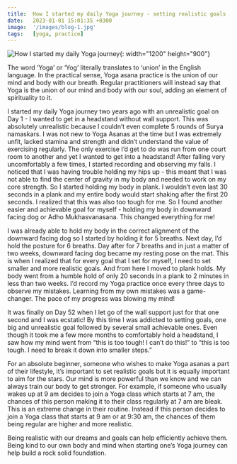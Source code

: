 ```yaml
---
title:  How I started my daily Yoga journey - setting realistic goals
date:   2023-01-01 15:01:35 +0300
image:  '/images/blog-1.jpg'
tags:   [yoga, practice]
---
```


![How I started my daily Yoga journey](/images/blog-1.jpg){: width="1200" height="900"}

The word ‘Yoga’ or ‘Yog’ literally translates to ‘union’ in the English language. In the practical sense, Yoga asana practice is the union of our mind and body with our breath. Regular practitioners will instead say that Yoga is the union of our mind and body with our soul, adding an element of spirituality to it.

I started my daily Yoga journey two years ago with an unrealistic goal on Day 1 - I wanted to get in a headstand without wall support. This was absolutely unrealistic because I couldn’t even complete 5 rounds of Surya namaskars. I was not new to Yoga Asanas at the time but I was extremely unfit, lacked stamina and strength and didn’t understand the value of exercising regularly. The only exercise I’d get to do was run from one court room to another and yet I wanted to get into a headstand! After falling very uncomfortably a few times, I started recording and observing my falls. I noticed that I was having trouble holding my hips up - this meant that I was not able to find the center of gravity in my body and needed to work on my core strength. So I started holding my body in plank. I wouldn’t even last 30 seconds in a plank and my entire body would start shaking after the first 20 seconds. I realized that this was also too tough for me. So I found another easier and achievable goal for myself - holding my body in downward facing dog or Adho Mukhasvanasana. This changed everything for me!

I was already able to hold my body in the correct alignment of the downward facing dog so I started by holding it for 5 breaths. Next day, I’d hold the posture for 6 breaths. Day after for 7 breaths and in just a matter of two weeks, downward facing dog became my resting pose on the mat. This is when I realized that for every goal that I set for myself, I need to set smaller and more realistic goals. And from here I moved to plank holds. My body went from a humble hold of only 20 seconds in a plank to 2 minutes in less than two weeks. I’d record my Yoga practice once every three days to observe my mistakes. Learning from my own mistakes was a game-changer. The pace of my progress was blowing my mind!

It was finally on Day 52 when I let go of the wall support just for that one second and I was ecstatic! By this time I was addicted to setting goals, one big and unrealistic goal followed by several small achievable ones. Even though it took me a few more months to comfortably hold a headstand, I saw how my mind went from “this is too tough! I can’t do this!” to “this is too tough. I need to break it down into smaller steps.”

For an absolute beginner, someone who wishes to make Yoga asanas a part of their lifestyle, it’s important to set realistic goals but it is equally important to aim for the stars. Our mind is more powerful than we know and we can always train our body to get stronger. For example, if someone who usually wakes up at 9 am decides to join a Yoga class which starts at 7 am, the chances of this person making it to their class regularly at 7 am are bleak. This is an extreme change in their routine. Instead if this person decides to join a Yoga class that starts at 9 am or at 9:30 am, the chances of them being regular are higher and more realistic.

Being realistic with our dreams and goals can help efficiently achieve them. Being kind to our own body and mind when starting one’s Yoga journey can help build a rock solid foundation.
